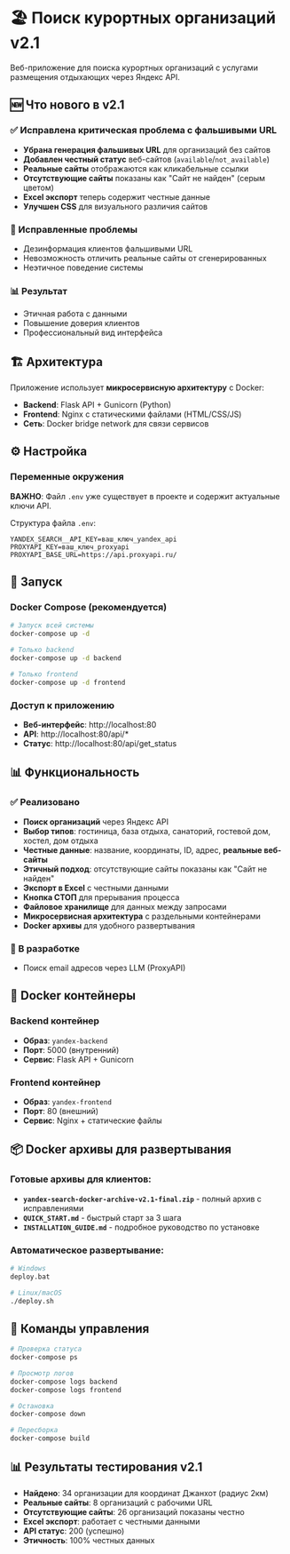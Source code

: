 # 🏖️ Поиск курортных организаций v2.1

Веб-приложение для поиска курортных организаций с услугами размещения отдыхающих через Яндекс API.

## 🆕 Что нового в v2.1

### ✅ Исправлена критическая проблема с фальшивыми URL
- **Убрана генерация фальшивых URL** для организаций без сайтов
- **Добавлен честный статус** веб-сайтов (`available`/`not_available`)
- **Реальные сайты** отображаются как кликабельные ссылки
- **Отсутствующие сайты** показаны как "Сайт не найден" (серым цветом)
- **Excel экспорт** теперь содержит честные данные
- **Улучшен CSS** для визуального различия сайтов

### 🐛 Исправленные проблемы
- Дезинформация клиентов фальшивыми URL
- Невозможность отличить реальные сайты от сгенерированных
- Неэтичное поведение системы

### 📊 Результат
- Этичная работа с данными
- Повышение доверия клиентов
- Профессиональный вид интерфейса

## 🏗️ Архитектура

Приложение использует **микросервисную архитектуру** с Docker:

- **Backend**: Flask API + Gunicorn (Python)
- **Frontend**: Nginx с статическими файлами (HTML/CSS/JS)
- **Сеть**: Docker bridge network для связи сервисов

## ⚙️ Настройка

### Переменные окружения

**ВАЖНО**: Файл `.env` уже существует в проекте и содержит актуальные ключи API.

Структура файла `.env`:
```
YANDEX_SEARCH__API_KEY=ваш_ключ_yandex_api
PROXYAPI_KEY=ваш_ключ_proxyapi
PROXYAPI_BASE_URL=https://api.proxyapi.ru/
```

## 🚀 Запуск

### Docker Compose (рекомендуется)

```bash
# Запуск всей системы
docker-compose up -d

# Только backend
docker-compose up -d backend

# Только frontend
docker-compose up -d frontend
```

### Доступ к приложению

- **Веб-интерфейс**: http://localhost:80
- **API**: http://localhost:80/api/*
- **Статус**: http://localhost:80/api/get_status

## 📊 Функциональность

### ✅ Реализовано
- **Поиск организаций** через Яндекс API
- **Выбор типов**: гостиница, база отдыха, санаторий, гостевой дом, хостел, дом отдыха
- **Честные данные**: название, координаты, ID, адрес, **реальные веб-сайты**
- **Этичный подход**: отсутствующие сайты показаны как "Сайт не найден"
- **Экспорт в Excel** с честными данными
- **Кнопка СТОП** для прерывания процесса
- **Файловое хранилище** для данных между запросами
- **Микросервисная архитектура** с раздельными контейнерами
- **Docker архивы** для удобного развертывания

### 🔄 В разработке
- Поиск email адресов через LLM (ProxyAPI)

## 🐳 Docker контейнеры

### Backend контейнер
- **Образ**: `yandex-backend`
- **Порт**: 5000 (внутренний)
- **Сервис**: Flask API + Gunicorn

### Frontend контейнер
- **Образ**: `yandex-frontend`
- **Порт**: 80 (внешний)
- **Сервис**: Nginx + статические файлы


## 📦 Docker архивы для развертывания

### Готовые архивы для клиентов:
- **`yandex-search-docker-archive-v2.1-final.zip`** - полный архив с исправлениями
- **`QUICK_START.md`** - быстрый старт за 3 шага
- **`INSTALLATION_GUIDE.md`** - подробное руководство по установке

### Автоматическое развертывание:
```bash
# Windows
deploy.bat

# Linux/macOS
./deploy.sh
```

## 🔧 Команды управления

```bash
# Проверка статуса
docker-compose ps

# Просмотр логов
docker-compose logs backend
docker-compose logs frontend

# Остановка
docker-compose down

# Пересборка
docker-compose build
```

## 📊 Результаты тестирования v2.1

- **Найдено**: 34 организации для координат Джанхот (радиус 2км)
- **Реальные сайты**: 8 организаций с рабочими URL
- **Отсутствующие сайты**: 26 организаций показаны честно
- **Excel экспорт**: работает с честными данными
- **API статус**: 200 (успешно)
- **Этичность**: 100% честных данных